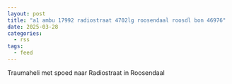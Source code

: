 ```yaml
---
layout: post
title: "a1 ambu 17992 radiostraat 4702lg roosendaal roosdl bon 46976"
date: 2025-03-28
categories: 
  - rss
tags: 
  - feed
---
```


Traumaheli met spoed naar Radiostraat in Roosendaal
